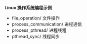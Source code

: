 **Linux 操作系统编程示例**

- file_operation/   文件操作
- process_communication/ 进程通信
- process_pthread/   进程线程
- pthread_sync/   线程同步
